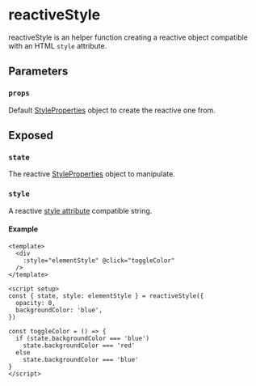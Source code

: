 # reactiveStyle

reactiveStyle is an helper function creating a reactive object compatible with an HTML `style` attribute.

## Parameters

### `props`

Default [StyleProperties](https://github.com/vueuse/motion/tree/main/src/types/variants.ts#L49-L50) object to create the reactive one from.

## Exposed

### `state`

The reactive [StyleProperties](https://github.com/vueuse/motion/tree/main/src/types/variants.ts#L49-L50) object to manipulate.

### `style`

A reactive [style attribute](https://developer.mozilla.org/en-US/docs/Web/HTML/Global_attributes/style) compatible string.

#### Example

```vue
<template>
  <div
    :style="elementStyle" @click="toggleColor"
  />
</template>

<script setup>
const { state, style: elementStyle } = reactiveStyle({
  opacity: 0,
  backgroundColor: 'blue',
})

const toggleColor = () => {
  if (state.backgroundColor === 'blue')
    state.backgroundColor === 'red'
  else
    state.backgroundColor === 'blue'
}
</script>
```
